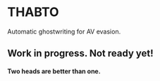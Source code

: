# THABTO

Automatic ghostwriting for AV evasion.
  
## Work in progress. Not ready yet!

#### Two heads are better than one.
